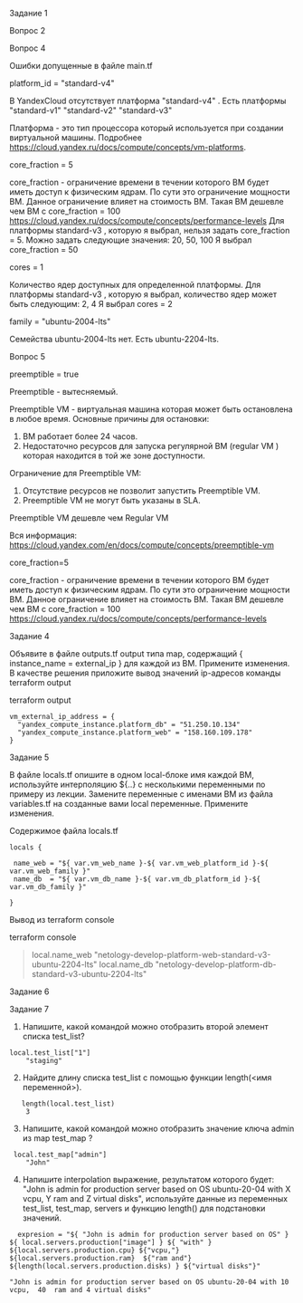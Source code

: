 

Задание 1

Вопрос 2


Вопрос 4

Ошибки допущенные в файле main.tf

platform_id = "standard-v4"

В YandexCloud отсутствует платформа "standard-v4" . Есть платформы "standard-v1" "standard-v2"  "standard-v3"

Платформа - это тип процессора который используется при создании виртуальной машины.
Подробнее https://cloud.yandex.ru/docs/compute/concepts/vm-platforms.



core_fraction = 5

core_fraction - ограничение времени в течении которого ВМ будет иметь доступ к физическим ядрам.
По сути это ограничение мощности ВМ. Данное ограничение влияет на стоимость ВМ. Такая ВМ дешевле чем ВМ с core_fraction = 100
https://cloud.yandex.ru/docs/compute/concepts/performance-levels
Для платформы standard-v3 , которую я выбрал, нельзя задать core_fraction = 5. Можно задать следующие значения:  20, 50, 100
Я выбрал core_fraction = 50



cores = 1

Количество ядер доступных для определенной платформы.
Для платформы standard-v3 , которую я выбрал, количество ядер может быть следующим: 2, 4
Я выбрал cores = 2


family = "ubuntu-2004-lts"

Семейства ubuntu-2004-lts нет.  Есть  ubuntu-2204-lts.


Вопрос 5

preemptible = true

Preemptible - вытесняемый.

Preemptible VM  -  виртуальная машина которая может быть остановлена в любое время.
Основные причины для остановки:
1. ВМ работает более 24 часов.
2. Недостаточно ресурсов для запуска регулярной ВМ (regular VM ) которая находится в той же зоне доступности. 

Ограничение для Preemptible VM:
1. Отсутствие ресурсов не позволит запустить Preemptible VM.
2. Preemptible VM не могут быть указаны в SLA.

Preemptible VM  дешевле чем Regular VM

Вся информация: https://cloud.yandex.com/en/docs/compute/concepts/preemptible-vm


core_fraction=5

core_fraction - ограничение времени в течении которого ВМ будет иметь доступ к физическим ядрам.
По сути это ограничение мощности ВМ. Данное ограничение влияет на стоимость ВМ. Такая ВМ дешевле чем ВМ с core_fraction = 100
https://cloud.yandex.ru/docs/compute/concepts/performance-levels


Задание 4

Объявите в файле outputs.tf output типа map, содержащий { instance_name = external_ip } для каждой из ВМ.
Примените изменения.
В качестве решения приложите вывод значений ip-адресов команды terraform output

terraform output
```
vm_external_ip_address = {
  "yandex_compute_instance.platform_db" = "51.250.10.134"
  "yandex_compute_instance.platform_web" = "158.160.109.178"
}
```

Задание 5

В файле locals.tf опишите в одном local-блоке имя каждой ВМ, используйте интерполяцию ${..} с несколькими переменными по примеру из лекции.
Замените переменные с именами ВМ из файла variables.tf на созданные вами local переменные.
Примените изменения.

Содержимое файла locals.tf

```
locals {

 name_web = "${ var.vm_web_name }-${ var.vm_web_platform_id }-${ var.vm_web_family }"
 name_db  = "${ var.vm_db_name }-${ var.vm_db_platform_id }-${ var.vm_db_family }"

}
```
Вывод из terraform console

terraform console
> local.name_web
"netology-develop-platform-web-standard-v3-ubuntu-2204-lts"
> local.name_db
"netology-develop-platform-db-standard-v3-ubuntu-2204-lts"


Задание 6



Задание 7 

1. Напишите, какой командой можно отобразить второй элемент списка test_list?
```
local.test_list["1"]
    "staging"
```

2. Найдите длину списка test_list с помощью функции length(<имя переменной>).
```
   length(local.test_list)
    3
```
 
3. Напишите, какой командой можно отобразить значение ключа admin из map test_map ?
```
 local.test_map["admin"]
    "John"
```

4.  Напишите interpolation выражение, результатом которого будет: "John is admin for production server based on OS ubuntu-20-04 with X vcpu, Y ram and Z virtual disks", используйте данные из переменных test_list, test_map, servers и функцию length() для подстановки значений.
   
 ```
   expresion = "${ "John is admin for production server based on OS" } ${ local.servers.production["image"] } ${ "with" } ${local.servers.production.cpu} ${"vcpu,"}  ${local.servers.production.ram}  ${"ram and"} ${length(local.servers.production.disks) } ${"virtual disks"}"

"John is admin for production server based on OS ubuntu-20-04 with 10 vcpu,  40  ram and 4 virtual disks"
```
